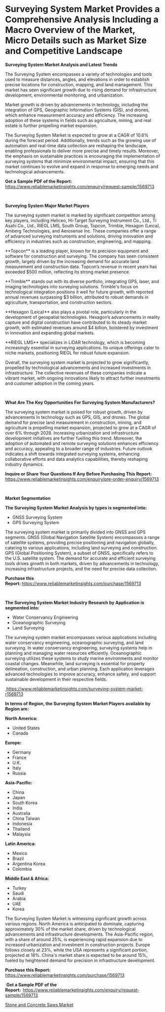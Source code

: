 <p><h1>Surveying System Market Provides a Comprehensive Analysis Including a Macro Overview of the Market, Micro Details such as Market Size and Competitive Landscape</h1></p><p><strong>Surveying System Market Analysis and Latest Trends</strong></p>
<p><p>The Surveying System encompasses a variety of technologies and tools used to measure distances, angles, and elevations in order to establish precise locations for construction, mapping, and land management. This market has seen significant growth due to rising demand for infrastructure development, environmental monitoring, and urbanization.</p><p>Market growth is driven by advancements in technology, including the integration of GPS, Geographic Information Systems (GIS), and drones, which enhance measurement accuracy and efficiency. The increasing adoption of these systems in fields such as agriculture, mining, and real estate is further propelling market expansion. </p><p>The Surveying System Market is expected to grow at a CAGR of 10.6% during the forecast period. Additionally, trends such as the growing use of automation and real-time data collection are reshaping the landscape, enabling professionals to deliver more precise and timely results. Moreover, the emphasis on sustainable practices is encouraging the implementation of surveying systems that minimize environmental impact, ensuring that this market continues to evolve and expand in response to emerging needs and technological advancements.</p></p>
<p><strong>Get a Sample PDF of the Report:&nbsp;</strong> <a href="https://www.reliablemarketinsights.com/enquiry/request-sample/1569713?utm_campaign=2183&utm_medium=2&utm_source=Github&utm_content=ia&utm_term=25032025&utm_id=surveying-system">https://www.reliablemarketinsights.com/enquiry/request-sample/1569713</a></p>
<p>&nbsp;</p>
<p><strong>Surveying System Major Market Players</strong></p>
<p><p>The surveying system market is marked by significant competition among key players, including Heliceo, Hi-Target Surveying Instrument Co., Ltd., Ti Asahi Co., Ltd., RIEGL LMS, South Group, Topcon, Trimble, Hexagon (Leica), Amberg Technologies, and Aerosense Inc. These companies offer a range of advanced surveying instruments and solutions, driving innovation and efficiency in industries such as construction, engineering, and mapping.</p><p>**Topcon** is a leading player, known for its precision equipment and software for construction and surveying. The company has seen consistent growth, largely driven by the increasing demand for accurate land measurement and construction data. Topcon’s revenue in recent years has exceeded $500 million, reflecting its strong market presence.</p><p>**Trimble** stands out with its diverse portfolio, integrating GPS, laser, and imaging technologies into surveying solutions. Trimble's focus on technological integration positions it well for future growth, with reported annual revenues surpassing $3 billion, attributed to robust demands in agriculture, transportation, and construction sectors.</p><p>**Hexagon (Leica)** also plays a pivotal role, particularly in the development of geospatial technologies. Hexagon’s advancements in reality capture and digital construction have contributed to its steady market growth, with estimated revenues around $4 billion, bolstered by investment in innovation and expanding global markets.</p><p>**RIEGL LMS** specializes in LiDAR technology, which is becoming increasingly essential in surveying applications. Its unique offerings cater to niche markets, positioning RIEGL for robust future expansion.</p><p>Overall, the surveying system market is projected to grow significantly, propelled by technological advancements and increased investments in infrastructure. The collective revenues of these companies indicate a vibrant market, with ongoing innovations likely to attract further investments and customer adoption in the coming years.</p></p>
<p>&nbsp;</p>
<p><strong>What Are The Key Opportunities For Surveying System Manufacturers?</strong></p>
<p><p>The surveying system market is poised for robust growth, driven by advancements in technology such as GPS, GIS, and drones. The global demand for precise land measurement in construction, mining, and agriculture is propelling market expansion, projected to grow at a CAGR of over 6% through 2028. Increasing urbanization and infrastructure development initiatives are further fuelling this trend. Moreover, the adoption of automated and remote surveying solutions enhances efficiency and accuracy, appealing to a broader range of industries. Future outlook indicates a shift towards integrated surveying systems, enhancing collaborative efforts and data analytics capabilities, thereby reshaping industry dynamics.</p></p>
<p><strong>Inquire or Share Your Questions If Any Before Purchasing This Report:</strong> <a href="https://www.reliablemarketinsights.com/enquiry/pre-order-enquiry/1569713?utm_campaign=2183&utm_medium=2&utm_source=Github&utm_content=ia&utm_term=25032025&utm_id=surveying-system">https://www.reliablemarketinsights.com/enquiry/pre-order-enquiry/1569713</a></p>
<p>&nbsp;</p>
<p><strong>Market Segmentation</strong></p>
<p><strong>The Surveying System Market Analysis by types is segmented into:</strong></p>
<p><ul><li>GNSS Surveying System</li><li>GPS Surveying System</li></ul></p>
<p><p>The surveying system market is primarily divided into GNSS and GPS segments. GNSS (Global Navigation Satellite System) encompasses a range of satellite systems, providing precise positioning and navigation globally, catering to various applications, including land surveying and construction. GPS (Global Positioning System), a subset of GNSS, specifically refers to the U.S. satellite system. The demand for accurate and efficient surveying tools drives growth in both markets, driven by advancements in technology, increasing infrastructure projects, and the need for precise data collection.</p></p>
<p><strong>Purchase this Report:&nbsp;</strong><a href="https://www.reliablemarketinsights.com/purchase/1569713?utm_campaign=2183&utm_medium=2&utm_source=Github&utm_content=ia&utm_term=25032025&utm_id=surveying-system">https://www.reliablemarketinsights.com/purchase/1569713</a></p>
<p>&nbsp;</p>
<p><strong>The Surveying System Market Industry Research by Application is segmented into:</strong></p>
<p><ul><li>Water Conservancy Engineering</li><li>Oceanographic Surveying</li><li>Land Surveying</li></ul></p>
<p><p>The surveying system market encompasses various applications including water conservancy engineering, oceanographic surveying, and land surveying. In water conservancy engineering, surveying systems help in planning and managing water resources efficiently. Oceanographic surveying utilizes these systems to study marine environments and monitor coastal changes. Meanwhile, land surveying is essential for property delineation, construction, and urban planning. Each application leverages advanced technologies to improve accuracy, enhance safety, and support sustainable development in their respective fields.</p></p>
<p><a href="https://www.reliablemarketinsights.com/surveying-system-market-r1569713?utm_campaign=2183&utm_medium=2&utm_source=Github&utm_content=ia&utm_term=25032025&utm_id=surveying-system">&nbsp;https://www.reliablemarketinsights.com/surveying-system-market-r1569713</a></p>
<p><strong>In terms of Region, the Surveying System Market Players available by Region are:</strong></p>
<p>
    <p> <strong> North America: </strong>
        <ul>
            <li>United States</li>
            <li>Canada</li>
        </ul>
        </p> 
    <p> <strong> Europe: </strong>
        <ul>
            <li>Germany</li>
            <li>France</li>
            <li>U.K.</li>
            <li>Italy</li>
            <li>Russia</li>
        </ul>
        </p> 
    <p> <strong> Asia-Pacific: </strong>
        <ul>
            <li>China</li>
            <li>Japan</li>
            <li>South Korea</li>
            <li>India</li>
            <li>Australia</li>
            <li>China Taiwan</li>
            <li>Indonesia</li>
            <li>Thailand</li>
            <li>Malaysia</li>
        </ul>
        </p> 
    <p> <strong> Latin America: </strong>
        <ul>
            <li>Mexico</li>
            <li>Brazil</li>
            <li>Argentina Korea</li>
            <li>Colombia</li>
        </ul>
        </p> 
    <p> <strong> Middle East & Africa: </strong>
        <ul>
            <li>Turkey</li>
            <li>Saudi</li>
            <li>Arabia</li>
            <li>UAE</li>
            <li>Korea</li>
        </ul>
    </p>
    </p>
<p><p>The Surveying System Market is witnessing significant growth across various regions. North America is anticipated to dominate, capturing approximately 30% of the market share, driven by technological advancements and infrastructure developments. The Asia-Pacific region, with a share of around 25%, is experiencing rapid expansion due to increased urbanization and investment in construction projects. Europe follows closely at 23%, while the USA represents a significant portion, projected at 18%. China's market share is expected to be around 15%, fueled by heightened demand for precision in infrastructure development.</p></p>
<p><strong>Purchase this Report: </strong><a href="https://www.reliablemarketinsights.com/purchase/1569713?utm_campaign=2183&utm_medium=2&utm_source=Github&utm_content=ia&utm_term=25032025&utm_id=surveying-system">https://www.reliablemarketinsights.com/purchase/1569713</a></p>
<p>&nbsp;<strong>Get a Sample PDF of the Report:&nbsp;&nbsp;</strong><a href="https://www.reliablemarketinsights.com/enquiry/request-sample/1569713?utm_campaign=2183&utm_medium=2&utm_source=Github&utm_content=ia&utm_term=25032025&utm_id=surveying-system">https://www.reliablemarketinsights.com/enquiry/request-sample/1569713</a></p>
<p><strong></strong></p>
<p><p><a href="https://github.com/SanjidaKhan901/Market-Research-Report-List-2/blob/main/stone-and-concrete-saws-market.md?utm_campaign=2183&utm_medium=2&utm_source=Github&utm_content=ia&utm_term=25032025&utm_id=surveying-system">Stone and Concrete Saws Market</a></p></p>